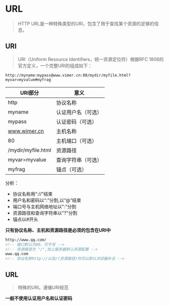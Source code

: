 # URL

> HTTP URL是一种特殊类型的URI，包含了用于查找某个资源的足够的信息。

## URI

> URI（Uniform Resource Identifiers，统一资源定位符）根据RFC 1808的官方定义，一个完整URI的组成如下：

```
http://myname:mypass@www.vimer.cn:80/mydir/myfile.html?myvar=myvalue#myfrag
```

| URI部分   |意义               |
|-----------|-------------------|
|http       |协议名称           |
|myname     |认证用户名（可选）         |
|mypass     |认证密码（可选）           |
|www.wimer.cn|主机名称          |
|80         |主机端口（可选）           |
|/mydir/myfile.html|资源路径    |
|myvar=myvalue|查询字符串（可选）       |
|myfrag       |锚点（可选）             |

分析：
+ 协议名称用“://”结束
+ 用户名和密码以“:”分割,以“@”结束
+ 端口号与主机网络地址以":"分割
+ 资源路径和查询字符串以"?"分割
+ 锚点以#开头


**只有协议名称、主机和资源路径是必须的包含在URI中**

```html
http://www.qq.com/		
<!-- 端口默认为80，可不写 -->
<!-- 资源路径为 "/",加上服务器默认资源配置 -->
www.qq.com
<!-- 协议名称http://以及/(资源路径)均可以默认浏览器补全 -->

```

## URL

> 特殊的URI。遵循URI规范

**一般不使用认证用户名和认证密码**

